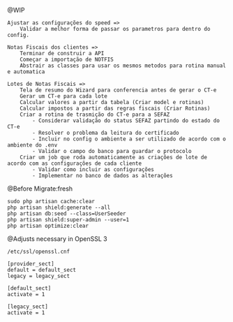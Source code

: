 @WIP

    Ajustar as configurações do speed =>
        Validar a melhor forma de passar os parametros para dentro do config.

    Notas Fiscais dos clientes =>
        Terminar de construir a API
        Começar a importação de NOTFIS
        Abstrair as classes para usar os mesmos metodos para rotina manual e automatica

    Lotes de Notas Fiscais =>
        Tela de resumo do Wizard para conferencia antes de gerar o CT-e
        Gerar um CT-e para cada lote
        Calcular valores a partir da tabela (Criar model e rotinas)
        Calcular impostos a partir das regras fiscais (Criar Rotinas)
        Criar a rotina de trasmição do CT-e para a SEFAZ
            - Considerar validação do status SEFAZ partindo do estado do CT-e
            - Resolver o problema da leitura do certificado
            - Incluir no config o ambiente a ser utilizado de acordo com o ambiente do .env
            - Validar o campo do banco para guardar o protocolo
        Criar um job que roda automaticamente as criações de lote de acordo com as configurações de cada cliente
            - Validar como incluir as configurações
            - Implementar no banco de dados as alterações

@Before Migrate:fresh

    sudo php artisan cache:clear
    php artisan shield:generate --all
    php artisan db:seed --class=UserSeeder
    php artisan shield:super-admin --user=1
    php artisan optimize:clear

@Adjusts necessary in OpenSSL 3

    /etc/ssl/openssl.cnf

    [provider_sect]
    default = default_sect
    legacy = legacy_sect

    [default_sect]
    activate = 1

    [legacy_sect]
    activate = 1
